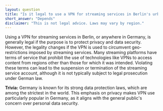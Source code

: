 ```yaml
---
layout: question
title: "Is it legal to use a VPN for streaming services in Berlin's urban areas?"
short_answer: "Depends"
disclaimer: "This is not legal advice. Laws may vary by region."
---
```


Using a VPN for streaming services in Berlin, or anywhere in Germany, is generally legal if the purpose is to protect privacy and data security. However, the legality changes if the VPN is used to circumvent geo-restrictions imposed by streaming services. Many streaming platforms have terms of service that prohibit the use of technologies like VPNs to access content from regions other than those for which it was intended. Violating these terms can lead to the suspension or termination of the streaming service account, although it is not typically subject to legal prosecution under German law.

**Trivia:** Germany is known for its strong data protection laws, which are among the strictest in the world. This emphasis on privacy makes VPN use particularly popular in Germany, as it aligns with the general public's concern over personal data security.
